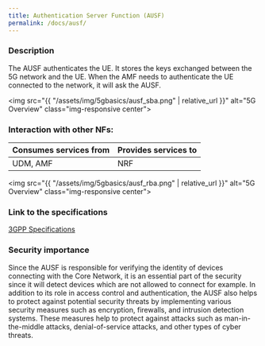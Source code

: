 ```yaml
---
title: Authentication Server Function (AUSF)
permalink: /docs/ausf/
---
```

### Description
The AUSF authenticates the UE. It stores the keys exchanged between the 5G network and the UE. When the AMF needs to authenticate the UE connected to the network, it will ask the AUSF.

<img src="{{ "/assets/img/5gbasics/ausf_sba.png" | relative_url }}" alt="5G Overview" class="img-responsive center">

### Interaction with other NFs:

| Consumes services from            | Provides services to  | 
| -------------                     |-------------          |
| UDM, AMF                          | NRF                   |

<img src="{{ "/assets/img/5gbasics/ausf_rba.png" | relative_url }}" alt="5G Overview" class="img-responsive center">

### Link to the specifications
<a href="https://www.etsi.org/deliver/etsi_ts/129500_129599/129509/17.07.00_60/ts_129509v170700p.pdf">3GPP Specifications</a>

### Security importance
Since the AUSF is responsible for verifying the identity of devices connecting with the Core Network, it is an essential part of the security since it will detect devices which are not allowed to connect for example.
In addition to its role in access control and authentication, the AUSF also helps to protect against potential security threats by implementing various security measures such as encryption, firewalls, and intrusion detection systems. These measures help to protect against attacks such as man-in-the-middle attacks, denial-of-service attacks, and other types of cyber threats.